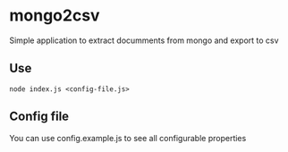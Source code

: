 # mongo2csv
Simple application to extract documments from mongo and export to csv

## Use

```
node index.js <config-file.js>
```
## Config file

You can use config.example.js to see all configurable properties
